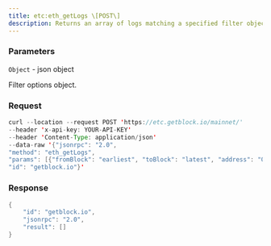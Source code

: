 ```yaml
---
title: etc:eth_getLogs \[POST\]
description: Returns an array of logs matching a specified filter object.Leave the --auto-log-bloom-caching-enabled command line option at thedefault value of true to improve log retrieval performance.
---
```


### Parameters


`Object` - json object

Filter options object.

### Request

``` java
curl --location --request POST 'https://etc.getblock.io/mainnet/' 
--header 'x-api-key: YOUR-API-KEY' 
--header 'Content-Type: application/json' 
--data-raw '{"jsonrpc": "2.0",
"method": "eth_getLogs",
"params": [{"fromBlock": "earliest", "toBlock": "latest", "address": "0x7eb4c9d6b763324eea4852f5d40985bbf0f29832", "topics": []}],
"id": "getblock.io"}'
```

###  Response

``` java
{
    "id": "getblock.io",
    "jsonrpc": "2.0",
    "result": []
}
```

